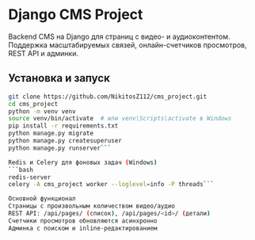 # Django CMS Project

Backend CMS на Django для страниц с видео- и аудиоконтентом.  
Поддержка масштабируемых связей, онлайн-счетчиков просмотров, REST API и админки.

## Установка и запуск

````bash
git clone https://github.com/NikitosZ112/cms_project.git
cd cms_project
python -m venv venv
source venv/bin/activate  # или venv\Scripts\activate в Windows
pip install -r requirements.txt
python manage.py migrate
python manage.py createsuperuser
python manage.py runserver```

Redis и Celery для фоновых задач (Windows)
```bash
redis-server
celery -A cms_project worker --loglevel=info -P threads```

Основной функционал
Страницы с произвольным количеством видео/аудио
REST API: /api/pages/ (список), /api/pages/<id>/ (детали)
Счетчики просмотров обновляются асинхронно
Админка с поиском и inline-редактированием
````
